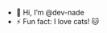 - 👋 Hi, I’m @dev-nade
- ⚡ Fun fact: I love cats! 🐱

<!---
dev-nade/dev-nade is a ✨ special ✨ repository because its `README.md` (this file) appears on your GitHub profile.
You can click the Preview link to take a look at your changes.
--->

